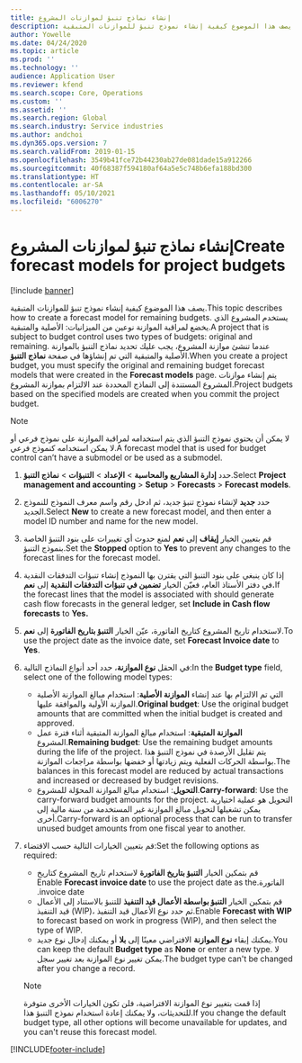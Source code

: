 ```yaml
---
title: إنشاء نماذج تنبؤ لموازنات المشروع
description: يصف هذا الموضوع كيفية إنشاء نموذج تنبؤ للموازنات المتبقية.
author: Yowelle
ms.date: 04/24/2020
ms.topic: article
ms.prod: ''
ms.technology: ''
audience: Application User
ms.reviewer: kfend
ms.search.scope: Core, Operations
ms.custom: ''
ms.assetid: ''
ms.search.region: Global
ms.search.industry: Service industries
ms.author: andchoi
ms.dyn365.ops.version: 7
ms.search.validFrom: 2019-01-15
ms.openlocfilehash: 3549b41fce72b44230ab27de081dade15a912266
ms.sourcegitcommit: 40f68387f594180af64a5e5c748b6efa188bd300
ms.translationtype: HT
ms.contentlocale: ar-SA
ms.lasthandoff: 05/10/2021
ms.locfileid: "6006270"
---
```

# <a name="create-forecast-models-for-project-budgets"></a><span data-ttu-id="9d5f7-103">إنشاء نماذج تنبؤ لموازنات المشروع</span><span class="sxs-lookup"><span data-stu-id="9d5f7-103">Create forecast models for project budgets</span></span> 

[!include [banner](../includes/banner.md)]

<span data-ttu-id="9d5f7-104">يصف هذا الموضوع كيفية إنشاء نموذج تنبؤ للموازنات المتبقية.</span><span class="sxs-lookup"><span data-stu-id="9d5f7-104">This topic describes how to create a forecast model for remaining budgets.</span></span> <span data-ttu-id="9d5f7-105">يستخدم المشروع الذي يخضع لمراقبة الموازنة نوعين من الميزانيات: الأصلية والمتبقية.</span><span class="sxs-lookup"><span data-stu-id="9d5f7-105">A project that is subject to budget control uses two types of budgets: original and remaining.</span></span> <span data-ttu-id="9d5f7-106">عندما تنشئ موازنة المشروع، يجب عليك تحديد نماذج التنبؤ بالموازنة الأصلية والمتبقية التي تم إنشاؤها في صفحة **نماذج التنبؤ**.</span><span class="sxs-lookup"><span data-stu-id="9d5f7-106">When you create a project budget, you must specify the original and remaining budget forecast models that were created in the **Forecast models** page.</span></span> <span data-ttu-id="9d5f7-107">يتم إنشاء موازنات المشروع المستندة إلى النماذج المحددة عند الالتزام بموازنة المشروع.</span><span class="sxs-lookup"><span data-stu-id="9d5f7-107">Project budgets based on the specified models are created when you commit the project budget.</span></span>

> [!NOTE]
> <span data-ttu-id="9d5f7-108">لا يمكن أن يحتوي نموذج التنبؤ الذي يتم استخدامه لمراقبة الموازنة على نموذج فرعي أو لا يمكن استخدامه كنموذج فرعي.</span><span class="sxs-lookup"><span data-stu-id="9d5f7-108">A forecast model that is used for budget control can’t have a submodel or be used as a submodel.</span></span>

1. <span data-ttu-id="9d5f7-109">حدد **إدارة المشاريع والمحاسبة‬** > **الإعداد** > **التنبؤات**  > **نماذج التنبؤ**.</span><span class="sxs-lookup"><span data-stu-id="9d5f7-109">Select **Project management and accounting** > **Setup** > **Forecasts**  > **Forecast models**.</span></span>
2. <span data-ttu-id="9d5f7-110">حدد **جديد** لإنشاء نموذج تنبؤ جديد، ثم ادخل رقم واسم معرف النموذج للنموذج الجديد.</span><span class="sxs-lookup"><span data-stu-id="9d5f7-110">Select **New** to create a new forecast model, and then enter a model ID number and name for the new model.</span></span> 
3. <span data-ttu-id="9d5f7-111">قم بتعيين الخيار **إيقاف** إلى **نعم** لمنع حدوث أي تغييرات على بنود التنبؤ الخاصة بنموذج التنبؤ.</span><span class="sxs-lookup"><span data-stu-id="9d5f7-111">Set the **Stopped** option to **Yes** to prevent any changes to the forecast lines for the forecast model.</span></span> 
4. <span data-ttu-id="9d5f7-112">إذا كان ينبغي على بنود التنبؤ التي يقترن بها النموذج إنشاء تنبؤات التدفقات النقدية في دفتر الأستاذ العام، فعيّن الخيار **تضمين في تنبؤات التدفقات النقدية** إلى **نعم.**</span><span class="sxs-lookup"><span data-stu-id="9d5f7-112">If the forecast lines that the model is associated with should generate cash flow forecasts in the general ledger, set **Include in Cash flow forecasts** to **Yes.**</span></span> 
5. <span data-ttu-id="9d5f7-113">لاستخدام تاريخ المشروع كتاريخ الفاتورة، عيّن الخيار **التنبؤ بتاريخ الفاتورة** إلى **نعم**.</span><span class="sxs-lookup"><span data-stu-id="9d5f7-113">To use the project date as the invoice date, set **Forecast Invoice date** to **Yes**.</span></span> 
6. <span data-ttu-id="9d5f7-114">في الحقل **نوع الموازنة**، حدد أحد أنواع النماذج التالية:</span><span class="sxs-lookup"><span data-stu-id="9d5f7-114">In the **Budget type** field, select one of the following model types:</span></span>

   - <span data-ttu-id="9d5f7-115">**الموازنة الأصلية**: استخدام مبالغ الموازنة الأصلية‏‎ التي تم الالتزام بها عند إنشاء الموازنة الأولية والموافقة عليها.</span><span class="sxs-lookup"><span data-stu-id="9d5f7-115">**Original budget**: Use the original budget amounts that are committed when the initial budget is created and approved.</span></span>
   - <span data-ttu-id="9d5f7-116">**الموازنة المتبقية**: استخدام مبالغ الموازنة المتبقية أثناء فترة عمل المشروع.</span><span class="sxs-lookup"><span data-stu-id="9d5f7-116">**Remaining budget**: Use the remaining budget amounts during the life of the project.</span></span> <span data-ttu-id="9d5f7-117">يتم تقليل الأرصدة في نموذج التنبؤ هذا بواسطة الحركات الفعلية ويتم زيادتها أو خفضها بواسطة مراجعات الموازنة.</span><span class="sxs-lookup"><span data-stu-id="9d5f7-117">The balances in this forecast model are reduced by actual transactions and increased or decreased by budget revisions.</span></span>
   - <span data-ttu-id="9d5f7-118">**التحويل**: استخدام مبالغ الموازنة المحوّلة للمشروع.</span><span class="sxs-lookup"><span data-stu-id="9d5f7-118">**Carry-forward**: Use the carry-forward budget amounts for the project.</span></span> <span data-ttu-id="9d5f7-119">التحويل هو عملية اختيارية يمكن تشغيلها لتحويل مبالغ الموازنة غير المستخدمة من سنة مالية إلى أخرى.</span><span class="sxs-lookup"><span data-stu-id="9d5f7-119">Carry-forward is an optional process that can be run to transfer unused budget amounts from one fiscal year to another.</span></span>

7. <span data-ttu-id="9d5f7-120">قم بتعيين الخيارات التالية حسب الاقتضاء:</span><span class="sxs-lookup"><span data-stu-id="9d5f7-120">Set the following options as required:</span></span>

   - <span data-ttu-id="9d5f7-121">قم بتمكين الخيار **التنبؤ بتاريخ الفاتورة‬‏‫** لاستخدام تاريخ المشروع كتاريخ الفاتورة.</span><span class="sxs-lookup"><span data-stu-id="9d5f7-121">Enable **Forecast invoice date** to use the project date as the invoice date.</span></span>
   - <span data-ttu-id="9d5f7-122">قم بتمكين الخيار **التنبؤ بواسطة الأعمال قيد التنفيذ** للتنبؤ بالاستناد إلى الأعمال قيد التنفيذ (WIP)، ثم حدد نوع الأعمال قيد التنفيذ.</span><span class="sxs-lookup"><span data-stu-id="9d5f7-122">Enable **Forecast with WIP** to forecast based on work in progress (WIP), and then select the type of WIP.</span></span> 
   - <span data-ttu-id="9d5f7-123">يمكنك إبقاء **نوع الموازنة** الافتراضي معينًا إلى **بلا** أو يمكنك إدخال نوع جديد.</span><span class="sxs-lookup"><span data-stu-id="9d5f7-123">You can keep the default **Budget type** as **None** or enter a new type.</span></span> <span data-ttu-id="9d5f7-124">لا يمكن تغيير نوع الموازنة بعد تغيير سجل.</span><span class="sxs-lookup"><span data-stu-id="9d5f7-124">The budget type can't be changed after you change a record.</span></span>     
    > [!NOTE]
    > <span data-ttu-id="9d5f7-125">إذا قمت بتغيير نوع الموازنة الافتراضية، فلن تكون الخيارات الأخرى متوفرة للتحديثات، ولا يمكنك إعادة استخدام نموذج التنبؤ هذا.</span><span class="sxs-lookup"><span data-stu-id="9d5f7-125">If you change the default budget type, all other options will become unavailable for updates, and you can't reuse this forecast model.</span></span> 
   


 



[!INCLUDE[footer-include](../includes/footer-banner.md)]